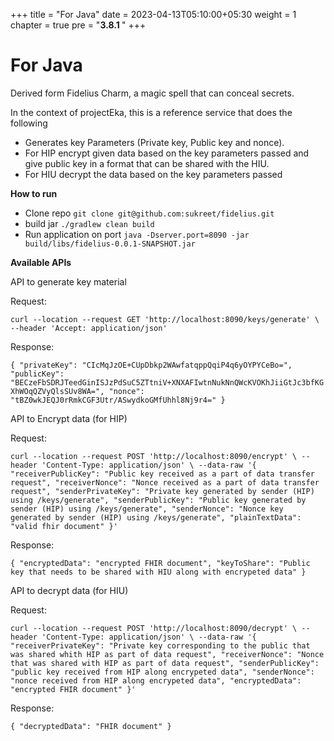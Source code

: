+++
title = "For Java"
date = 2023-04-13T05:10:00+05:30
weight = 1
chapter = true
pre = "<b>3.8.1 </b>"
+++

# For Java

Derived form Fidelius Charm, a magic spell that can conceal secrets.

In the context of projectEka, this is a reference service that does the following

- Generates key Parameters (Private key, Public key and nonce).
- For HIP encrypt given data based on the key parameters passed and give public key in a format that can be shared with the HIU.
- For HIU decrypt the data based on the key parameters passed

**How to run**
- Clone repo ```git clone git@github.com:sukreet/fidelius.git```
- build jar ```./gradlew clean build```
- Run application on port ```java -Dserver.port=8090 -jar build/libs/fidelius-0.0.1-SNAPSHOT.jar```

**Available APIs**

API to generate key material

Request:

```curl --location --request GET 'http://localhost:8090/keys/generate' \ --header 'Accept: application/json' ```

Response:

```{ "privateKey": "CIcMqJzOE+CUpDbkp2WAwfatqppQqiP4q6yOYPYCeBo=", "publicKey": "BECzeFbSDRJTeedGinISJzPdSuC5ZTtniV+XNXAFIwtnNukNnQWcKVOKhJiiGtJc3bfKGXhWOqQZVyQlsSUv8WA=", "nonce": "tBZ0wkJEQJ0rRmkCGF3Utr/ASwydkoGMfUhhl8Nj9r4=" }```

API to Encrypt data (for HIP)

Request:

```curl --location --request POST 'http://localhost:8090/encrypt' \ --header 'Content-Type: application/json' \ --data-raw '{ "receiverPublicKey": "Public key received as a part of data transfer request", "receiverNonce": "Nonce received as a part of data transfer request", "senderPrivateKey": "Private key generated by sender (HIP) using /keys/generate", "senderPublicKey": "Public key generated by sender (HIP) using /keys/generate", "senderNonce": "Nonce key generated by sender (HIP) using /keys/generate", "plainTextData": "valid fhir document" }'```

Response:

```{ "encryptedData": "encrypted FHIR document", "keyToShare": "Public key that needs to be shared with HIU along with encrypeted data" }```

API to decrypt data (for HIU)

Request:

```curl --location --request POST 'http://localhost:8090/decrypt' \ --header 'Content-Type: application/json' \ --data-raw '{ "receiverPrivateKey": "Private key corresponding to the public that was shared whith HIP as part of data request", "receiverNonce": "Nonce that was shared with HIP as part of data request", "senderPublicKey": "public key received from HIP along encrypeted data", "senderNonce": "nonce received from HIP along encrypeted data", "encryptedData": "encrypted FHIR document" }'```

Response:

```{ "decryptedData": "FHIR document" }```
